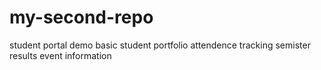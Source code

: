 # my-second-repo
student portal demo
basic student portfolio
attendence tracking
semister results
event information
